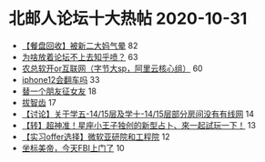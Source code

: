 # 北邮人论坛十大热帖 2020-10-31

- [【餐盘回收】被新二大妈气晕](https://bbs.byr.cn/article/Talking/6237406) 82
- [为啥放着论坛不上去知乎喷？](https://bbs.byr.cn/article/Picture/3268863) 63
- [农总软开or互联网（字节大sp，阿里云核心组）](https://bbs.byr.cn/article/Job/2108790) 60
- [iphone12会翻车吗](https://bbs.byr.cn/article/DigiLife/315253) 33
- [替一个朋友征女友](https://bbs.byr.cn/article/Friends/1975464) 18
- [拔智齿](https://bbs.byr.cn/article/Health/222925) 17
- [【讨论】关于学五-14/15层及学十-14/15层部分房间没有有线网](https://bbs.byr.cn/article/BUPTNet/104364) 14
- [【转】超神准！星座小王子独创的新型占卜、來一起試玩一下！](https://bbs.byr.cn/article/Constellations/326533) 13
- [【实习offer选择】微软亚研院和工程院](https://bbs.byr.cn/article/WorkLife/1155260) 12
- [坐标美帝，今天FBI上门了](https://bbs.byr.cn/article/GoAbroad/373229) 10


